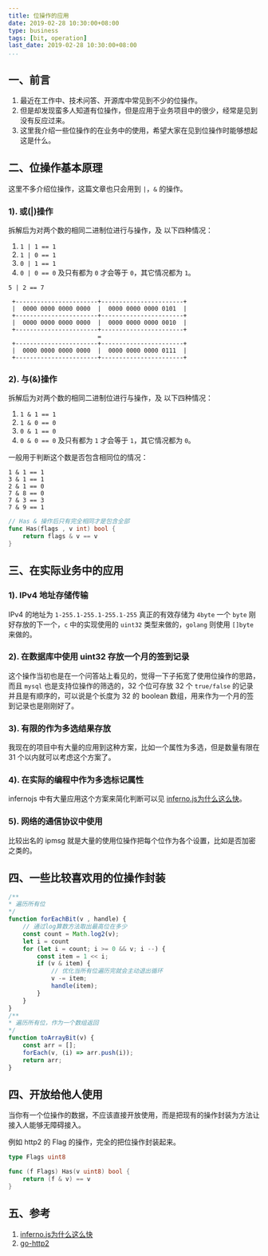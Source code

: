 ```yaml
---
title: 位操作的应用
date: 2019-02-28 10:30:00+08:00
type: business
tags: [bit, operation]
last_date: 2019-02-28 10:30:00+08:00
...
```


## 一、前言

1. 最近在工作中、技术问答、开源库中常见到不少的位操作。
2. 但是却发现蛮多人知道有位操作，但是应用于业务项目中的很少，经常是见到没有反应过来。
3. 这里我介绍一些位操作的在业务中的使用，希望大家在见到位操作时能够想起这是什么。

<!--more-->

## 二、位操作基本原理

这里不多介绍位操作，这篇文章也只会用到 `|`，`&` 的操作。

### 1). 或(|)操作

拆解后为对两个数的相同二进制位进行与操作，及 以下四种情况：

1. `1 | 1 == 1`
2. `1 | 0 == 1`
3. `0 | 1 == 1`
4. `0 | 0 == 0`
及只有都为 `0` 才会等于 `0`，其它情况都为 `1`。

`5 | 2 == 7`
``` shell
 +-----------------------+-----------------------+
 |  0000 0000 0000 0000  |  0000 0000 0000 0101  |
 +-----------------------+-----------------------+
 |  0000 0000 0000 0000  |  0000 0000 0000 0010  |
 +-----------------------+-----------------------+
                         =
 +-----------------------+-----------------------+
 |  0000 0000 0000 0000  |  0000 0000 0000 0111  |
 +-----------------------+-----------------------+
```
### 2). 与(&)操作

拆解后为对两个数的相同二进制位进行与操作，及 以下四种情况：

1. `1 & 1 == 1`
2. `1 & 0 == 0`
3. `0 & 1 == 0`
4. `0 & 0 == 0`
及只有都为 `1` 才会等于 `1`，其它情况都为 `0`。

一般用于判断这个数是否包含相同位的情况：
```
1 & 1 == 1
3 & 1 == 1
2 & 1 == 0
7 & 8 == 0
7 & 3 == 3
7 & 9 == 1
```

``` go
// Has & 操作后只有完全相同才是包含全部
func Has(flags , v int) bool {
    return flags & v == v
}
```


## 三、在实际业务中的应用

### 1). IPv4 地址存储传输
IPv4 的地址为 `1-255.1-255.1-255.1-255` 真正的有效存储为 `4byte` 一个 `byte` 刚好存放的下一个，`c` 中的实现使用的 `uint32` 类型来做的，`golang` 则使用 `[]byte` 来做的。

### 2). 在数据库中使用 uint32 存放一个月的签到记录
这个操作当初也是在一个问答站上看见的，觉得一下子拓宽了使用位操作的思路，而且 `mysql` 也是支持位操作的筛选的，32 个位可存放 32 个 `true/false` 的记录并且是有顺序的，可以说是个长度为 32 的 boolean 数组，用来作为一个月的签到记录也是刚刚好了。

### 3). 有限的作为多选结果存放
我现在的项目中有大量的应用到这种方案，比如一个属性为多选，但是数量有限在 31 个以内就可以考虑这个方案了。


### 4). 在实际的编程中作为多选标记属性
infernojs 中有大量应用这个方案来简化判断可以见 [inferno.js为什么这么快](https://www.zhihu.com/question/65824137/answer/309089072)。

### 5). 网络的通信协议中使用
比较出名的 ipmsg 就是大量的使用位操作把每个位作为各个设置，比如是否加密之类的。

## 四、一些比较喜欢用的位操作封装

``` js
/**
* 遍历所有位
*/
function forEachBit(v , handle) {
    // 通过log算数方法取出最高位在多少
    const count = Math.log2(v);
    let i = count
    for (let i = count; i >= 0 && v; i --) {
        const item = 1 << i;
        if (v & item) {
            // 优化当所有位遍历完就会主动退出循环
            v -= item;
            handle(item);
        }
    }
}
/**
* 遍历所有位，作为一个数组返回
*/
function toArrayBit(v) {
    const arr = [];
    forEach(v, (i) => arr.push(i));
    return arr;
}
```

## 四、开放给他人使用

当你有一个位操作的数据，不应该直接开放使用，而是把现有的操作封装为方法让接入人能够无障碍接入。

例如 http2 的 Flag 的操作，完全的把位操作封装起来。

``` go
type Flags uint8

func (f Flags) Has(v uint8) bool {
    return (f & v) == v
}
```
## 五、参考

1. [inferno.js为什么这么快](https://www.zhihu.com/question/65824137/answer/309089072)
2. [go-http2](https://github.com/golang/net/blob/master/http2/frame.go#L68)
